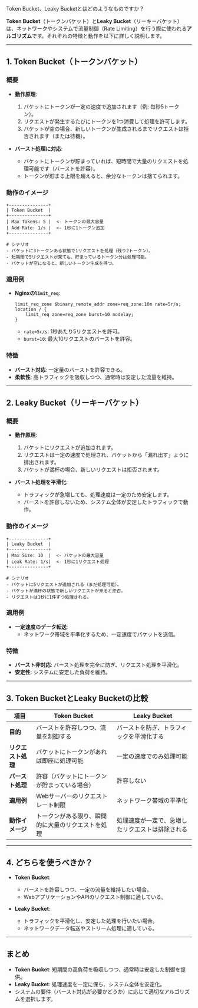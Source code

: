 Token Bucket、Leaky Bucketとはどのようなものですか？

**Token Bucket**（トークンバケット）と**Leaky Bucket**（リーキーバケット）は、ネットワークやシステムで流量制御（Rate Limiting）を行う際に使われる**アルゴリズム**です。それぞれの特徴と動作を以下に詳しく説明します。

---

## **1. Token Bucket（トークンバケット）**

### **概要**
- **動作原理**:
  1. バケットにトークンが一定の速度で追加されます（例: 毎秒5トークン）。
  2. リクエストが発生するたびにトークンを1つ消費して処理を許可します。
  3. バケットが空の場合、新しいトークンが生成されるまでリクエストは拒否されます（または待機）。

- **バースト処理に対応**:
  - バケットにトークンが貯まっていれば、短時間で大量のリクエストを処理可能です（バーストを許容）。
  - トークンが貯まる上限を超えると、余分なトークンは捨てられます。

### **動作のイメージ**
```plaintext
+---------------+
| Token Bucket  |
+---------------+
| Max Tokens: 5 |  <- トークンの最大容量
| Add Rate: 1/s |  <- 1秒に1トークン追加
+---------------+

# シナリオ
- バケットに3トークンある状態で1リクエストを処理（残り2トークン）。
- 短期間で5リクエストが来ても、貯まっているトークン分は処理可能。
- バケットが空になると、新しいトークン生成を待つ。
```

### **適用例**
- **Nginxの`limit_req`**:
  ```nginx
  limit_req_zone $binary_remote_addr zone=req_zone:10m rate=5r/s;
  location / {
      limit_req zone=req_zone burst=10 nodelay;
  }
  ```
  - `rate=5r/s`: 1秒あたり5リクエストを許可。
  - `burst=10`: 最大10リクエストのバーストを許容。

### **特徴**
- **バースト対応**: 一定量のバーストを許容できる。
- **柔軟性**: 高トラフィックを吸収しつつ、通常時は安定した流量を維持。

---

## **2. Leaky Bucket（リーキーバケット）**

### **概要**
- **動作原理**:
  1. バケットにリクエストが追加されます。
  2. リクエストは一定の速度で処理され、バケットから「漏れ出す」ように排出されます。
  3. バケットが満杯の場合、新しいリクエストは拒否されます。

- **バースト処理を平滑化**:
  - トラフィックが急増しても、処理速度は一定のため安定します。
  - バーストを許容しないため、システム全体が安定したトラフィックで動作。

### **動作のイメージ**
```plaintext
+---------------+
| Leaky Bucket  |
+---------------+
| Max Size: 10  |  <- バケットの最大容量
| Leak Rate: 1/s|  <- 1秒に1リクエスト処理
+---------------+

# シナリオ
- バケットに5リクエストが追加される（まだ処理可能）。
- バケットが満杯の状態で新しいリクエストが来ると拒否。
- リクエストは1秒に1件ずつ処理される。
```

### **適用例**
- **一定速度のデータ転送**:
  - ネットワーク帯域を平準化するため、一定速度でパケットを送信。

### **特徴**
- **バースト非対応**: バースト処理を完全に防ぎ、リクエスト処理を平滑化。
- **安定性**: システムに安定した負荷を維持。

---

## **3. Token BucketとLeaky Bucketの比較**

| **項目**               | **Token Bucket**                                 | **Leaky Bucket**                                 |
|-----------------------|------------------------------------------------|------------------------------------------------|
| **目的**               | バーストを許容しつつ、流量を制御する                 | バーストを防ぎ、トラフィックを平滑化する             |
| **リクエスト処理**       | バケットにトークンがあれば即座に処理可能              | 一定の速度でのみ処理可能                          |
| **バースト処理**         | 許容（バケットにトークンが貯まっている場合）           | 許容しない                                       |
| **適用例**             | Webサーバーのリクエストレート制限                  | ネットワーク帯域の平準化                          |
| **動作イメージ**         | トークンがある限り、瞬間的に大量のリクエストを処理       | 処理速度が一定で、急増したリクエストは排除される      |

---

## **4. どちらを使うべきか？**

- **Token Bucket**:
  - バーストを許容しつつ、一定の流量を維持したい場合。
  - WebアプリケーションやAPIのリクエスト制御に適している。

- **Leaky Bucket**:
  - トラフィックを平滑化し、安定した処理を行いたい場合。
  - ネットワークデータ転送やストリーム処理に適している。

---

## **まとめ**
- **Token Bucket**: 短期間の高負荷を吸収しつつ、通常時は安定した制御を提供。
- **Leaky Bucket**: 処理速度を一定に保ち、システム全体を安定化。
- システムの要件（バースト対応が必要かどうか）に応じて適切なアルゴリズムを選択します。